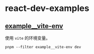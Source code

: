 # react-dev-examples

## [example__vite-env](example__vite-env)

使用 `vite` 的环境变量。

```shell
pnpm --filter example__vite-env dev
```


